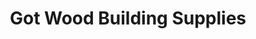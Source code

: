 ---
title: "Got Wood Building Supplies"
url: /greenstone/got-wood-building-supplies/
shop: hardware
---